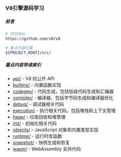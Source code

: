 ### V8引擎源码学习

##### 前言
```bash
# 项目地址
https://github.com/v8/v8

# 重点内容位置
${PROJECT_ROOT}/src/
```

##### 重点内容导读索引

- [api/](api/) - V8 的公开 API
- [builtins/](builtins/) - 内置函数实现
- [codegen/](codegen/) - 代码生成，包括低级代码生成和汇编器
- [compiler/](compiler/) - 编译器，包括字节码生成和编译器优化
- [debug/](debug/) - 调试器相关代码
- [execution/](execution/) - 执行相关代码，包括堆栈和上下文管理
- [heap/](heap/) - 垃圾回收和堆管理
- [init/](init/) - 初始化相关代码
- [objects/](objects/) - JavaScript 对象和内置类型实现
- [runtime/](runtime/) - 运行时库函数
- [snapshot/](snapshot/) - 快照生成和恢复
- [wasm/](wasm/) - WebAssembly 支持代码